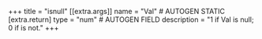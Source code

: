 +++
title = "isnull"
[[extra.args]]
name = "Val" # AUTOGEN STATIC
[extra.return]
type = "num" # AUTOGEN FIELD
description = "1 if Val is null; 0 if is not."
+++
